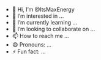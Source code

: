- 👋 Hi, I’m @ItsMaxEnergy
- 👀 I’m interested in ...
- 🌱 I’m currently learning ...
- 💞️ I’m looking to collaborate on ...
- 📫 How to reach me ...
- 😄 Pronouns: ...
- ⚡ Fun fact: ...

<!---
ItsMaxEnergy/ItsMaxEnergy is a ✨ special ✨ repository because its `README.md` (this file) appears on your GitHub profile.
You can click the Preview link to take a look at your changes.
--->
